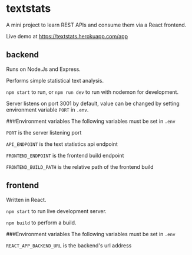 # textstats
A mini project to learn REST APIs and consume them via a React frontend.

Live demo at https://textstats.herokuapp.com/app
## backend
Runs on Node.Js and Express.

Performs simple statistical text analysis.

`npm start` to run, or `npm run dev` to run with nodemon for development.

Server listens on port 3001 by default, value can be changed by setting environment variable `PORT` in `.env`.

###Environment variables
The following variables must be set in `.env`

`PORT` is the server listening port

`API_ENDPOINT` is the text statistics api endpoint

`FRONTEND_ENDPOINT` is the frontend build endpoint

`FRONTEND_BUILD_PATH` is the relative path of the frontend build

## frontend
Written in React.

`npm start` to run live development server.

`npm build` to perform a build.

###Environment variables
The following variables must be set in `.env`

`REACT_APP_BACKEND_URL` is the backend's url address